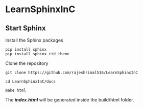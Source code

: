 # LearnSphinxInC

## Start Sphinx
Install the Sphinx packages
```
pip install sphinx
pip install sphinx_rtd_theme
```
Clone the repository 
```
git clone https://github.com/rajeshrimal516/LearnSphinxInC

cd LearnSphinxInC/docs

make html

```
The ***index.html*** will be generated inside the build/html folder.
